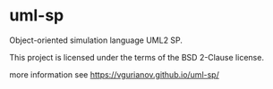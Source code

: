 # uml-sp
Object-oriented simulation language UML2 SP.

This project is licensed under the terms of the BSD 2-Clause license.


more information see  https://vgurianov.github.io/uml-sp/
